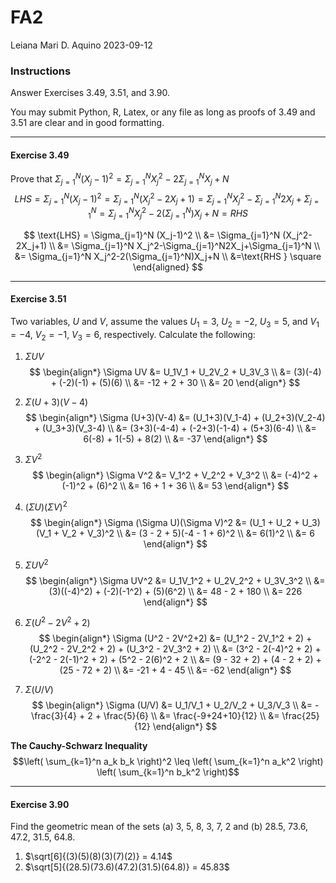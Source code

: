 FA2
================
Leiana Mari D. Aquino
2023-09-12

### **Instructions**

Answer Exercises 3.49, 3.51, and 3.90.

You may submit Python, R, Latex, or any file as long as proofs of 3.49
and 3.51 are clear and in good formatting.

------------------------------------------------------------------------

#### **Exercise 3.49**

Prove that
$\Sigma_{j=1}^N (X_j-1)^2 = \Sigma_{j=1}^N X_j^2-2\Sigma_{j=1}^N X_j+N$
$$
LHS = Σ_{j=1}^N (X_j-1)^2
   = Σ_{j=1}^N (X_j^2-2X_j+1)
   = Σ_{j=1}^N X_j^2 - Σ_{j=1}^N 2X_j + Σ_{j=1}^N
   = Σ_{j=1}^N X_j^2 - 2(Σ_{j=1}^N)X_j + N
   = RHS
$$

$$
\text{LHS} = \Sigma_{j=1}^N (X_j-1)^2 \\
&= \Sigma_{j=1}^N (X_j^2-2X_j+1) \\
&= \Sigma_{j=1}^N X_j^2-\Sigma_{j=1}^N2X_j+\Sigma_{j=1}^N \\
&= \Sigma_{j=1}^N X_j^2-2(\Sigma_{j=1}^N)X_j+N \\
&=\text{RHS } \square
\end{aligned}
$$

------------------------------------------------------------------------

#### **Exercise 3.51**

Two variables, $U$ and $V$, assume the values $U_1=3$, $U_2=-2$,
$U_3=5$, and $V_1=-4$, $V_2=-1$, $V_3=6$, respectively. Calculate the
following:

1.  $\Sigma UV$ $$
    \begin{align*}
    \Sigma UV &= U_1V_1 + U_2V_2 + U_3V_3 \\
    &= (3)(-4) + (-2)(-1) + (5)(6) \\
    &= -12 + 2 + 30 \\
    &= 20
    \end{align*}
    $$

2.  $\Sigma (U+3)(V-4)$ $$
    \begin{align*}
    \Sigma (U+3)(V-4) &= (U_1+3)(V_1-4) + (U_2+3)(V_2-4) + (U_3+3)(V_3-4) \\
    &= (3+3)(-4-4) + (-2+3)(-1-4) + (5+3)(6-4)  \\
    &= 6(-8) + 1(-5) + 8(2) \\
    &= -37
    \end{align*}
    $$

3.  $\Sigma V^2$ $$
    \begin{align*}
    \Sigma V^2 &= V_1^2 + V_2^2 + V_3^2 \\
    &= (-4)^2 + (-1)^2 + (6)^2 \\
    &= 16 + 1 + 36  \\
    &= 53
    \end{align*}
    $$

4.  $(\Sigma U)(\Sigma V)^2$ $$
    \begin{align*}
    \Sigma (\Sigma U)(\Sigma V)^2 &= (U_1 + U_2 + U_3)(V_1 + V_2 + V_3)^2  \\
    &= (3 - 2 + 5)(-4 - 1 + 6)^2  \\
    &= 6(1)^2  \\
    &= 6
    \end{align*}
    $$

5.  $\Sigma UV^2$ $$
    \begin{align*}
    \Sigma UV^2 &= U_1V_1^2 + U_2V_2^2 + U_3V_3^2  \\
    &= (3)((-4)^2) + (-2)(-1^2) + (5)(6^2)  \\
    &= 48 - 2 + 180 \\
    &= 226
    \end{align*}
    $$

6.  $\Sigma (U^2 - 2V^2+2)$ $$
    \begin{align*}
    \Sigma (U^2 - 2V^2+2) &= (U_1^2 - 2V_1^2 + 2) + (U_2^2 - 2V_2^2 + 2) + (U_3^2 - 2V_3^2 + 2)  \\
    &= (3^2 - 2(-4)^2 + 2) + (-2^2 - 2(-1)^2 + 2) + (5^2 - 2(6)^2 + 2 \\
    &= (9 - 32 + 2) + (4 - 2 + 2) + (25 - 72 + 2) \\
    &= -21 + 4 - 45 \\
    &= -62
    \end{align*}
    $$

7.  $\Sigma (U/V)$ $$
    \begin{align*}
    \Sigma (U/V) &= U_1/V_1 + U_2/V_2 + U_3/V_3 \\
    &= -\frac{3}{4} + 2 + \frac{5}{6}  \\
    &= \frac{-9+24+10}{12} \\
    &= \frac{25}{12}
    \end{align*}
    $$

**The Cauchy-Schwarz Inequality**
$$\left( \sum_{k=1}^n a_k b_k \right)^2 \leq \left( \sum_{k=1}^n a_k^2 \right) \left( \sum_{k=1}^n b_k^2 \right)$$


------------------------------------------------------------------------

#### **Exercise 3.90**

Find the geometric mean of the sets (a) 3, 5, 8, 3, 7, 2 and (b) 28.5,
73.6, 47.2, 31.5, 64.8.

1.  $\sqrt[6]{(3)(5)(8)(3)(7)(2)} = 4.14$
2.  $\sqrt[5]{(28.5)(73.6)(47.2)(31.5)(64.8)} = 45.83$
